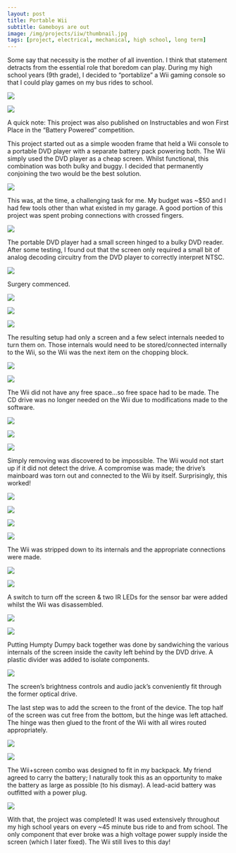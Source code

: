 ```yaml
---
layout: post
title: Portable Wii
subtitle: Gameboys are out
image: /img/projects/iiw/thumbnail.jpg
tags: [project, electrical, mechanical, high school, long term]
---
```

Some say that necessity is the mother of all invention. I think that statement detracts from the essential role that boredom can play. During my high school years (9th grade), I decided to “portablize” a Wii gaming console so that I could play games on my bus rides to school.

![](/img/projects/iiw/1.jpg)

![](/img/projects/iiw/2.jpg)

A quick note: This project was also published on Instructables and won First Place in the “Battery Powered” competition.


This project started out as a simple wooden frame that held a Wii console to a portable DVD player with a separate battery pack powering both. The Wii simply used the DVD player as a cheap screen. Whilst functional, this combination was both bulky and buggy. I decided that permanently conjoining the two would be the best solution.

![](/img/projects/iiw/3.jpg)

This was, at the time, a challenging task for me. My budget was ~$50 and I had few tools other than what existed in my garage. A good portion of this project was spent probing connections with crossed fingers.

![](/img/projects/iiw/4.jpg)

The portable DVD player had a small screen hinged to a bulky DVD reader. After some testing, I found out that the screen only required a small bit of analog decoding circuitry from the DVD player to correctly interpret NTSC.

![](/img/projects/iiw/5.jpg)

Surgery commenced.

![](/img/projects/iiw/6.jpg)

![](/img/projects/iiw/7.jpg)

![](/img/projects/iiw/8.jpg)

The resulting setup had only a screen and a few select internals needed to turn them on. Those internals would need to be stored/connected internally to the Wii, so the Wii was the next item on the chopping block.

![](/img/projects/iiw/9.jpg)

![](/img/projects/iiw/10.jpg)

The Wii did not have any free space…so free space had to be made. The CD drive was no longer needed on the Wii due to modifications made to the software.

![](/img/projects/iiw/11.jpg)

![](/img/projects/iiw/12.jpg)

![](/img/projects/iiw/13.jpg)

Simply removing was discovered to be impossible. The Wii would not start up if it did not detect the drive. A compromise was made; the drive’s mainboard was torn out and connected to the Wii by itself. Surprisingly, this worked!

![](/img/projects/iiw/14.jpg)

![](/img/projects/iiw/15.jpg)

![](/img/projects/iiw/16.jpg)

![](/img/projects/iiw/17.jpg)

The Wii was stripped down to its internals and the appropriate connections were made.

![](/img/projects/iiw/18.jpg)

![](/img/projects/iiw/19.jpg)

A switch to turn off the screen & two IR LEDs for the sensor bar were added whilst the Wii was disassembled.

![](/img/projects/iiw/20.jpg)

![](/img/projects/iiw/21.jpg)

Putting Humpty Dumpy back together was done by sandwiching the various internals of the screen inside the cavity left behind by the DVD drive. A plastic divider was added to isolate components.

![](/img/projects/iiw/22.jpg)

The screen’s brightness controls and audio jack’s conveniently fit through the former optical drive.


The last step was to add the screen to the front of the device. The top half of the screen was cut free from the bottom, but the hinge was left attached. The hinge was then glued to the front of the Wii with all wires routed appropriately.

![](/img/projects/iiw/23.jpg)

![](/img/projects/iiw/24.jpg)

The Wii+screen combo was designed to fit in my backpack. My friend agreed to carry the battery; I naturally took this as an opportunity to make the battery as large as possible (to his dismay). A lead-acid battery was outfitted with a power plug.

![](/img/projects/iiw/25.jpg)

With that, the project was completed! It was used extensively throughout my high school years on every ~45 minute bus ride to and from school. The only component that ever broke was a high voltage power supply inside the screen (which I later fixed). The Wii still lives to this day!

